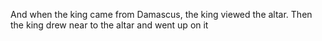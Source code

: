 And when the king came from Damascus, the king viewed the altar. Then the king drew near to the altar and went up on it

